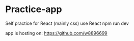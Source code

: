 # Practice-app
Self practice for React (mainly css) use React
npm run dev

app is hosting on: https://github.com/w8896699
